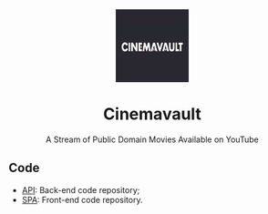<div align="center">
    <img src="./logo.png" width="128" height="128" style="display: block; margin: 0 auto"/>
    <h1>Cinemavault</h1>
    <p>A Stream of Public Domain Movies Available on YouTube</p>
</div>

## Code
- [API](https://github.com/pedrjose/cinemavault-api): Back-end code repository;
- [SPA](https://github.com/pedrjose/cinemavault-spa): Front-end code repository.
